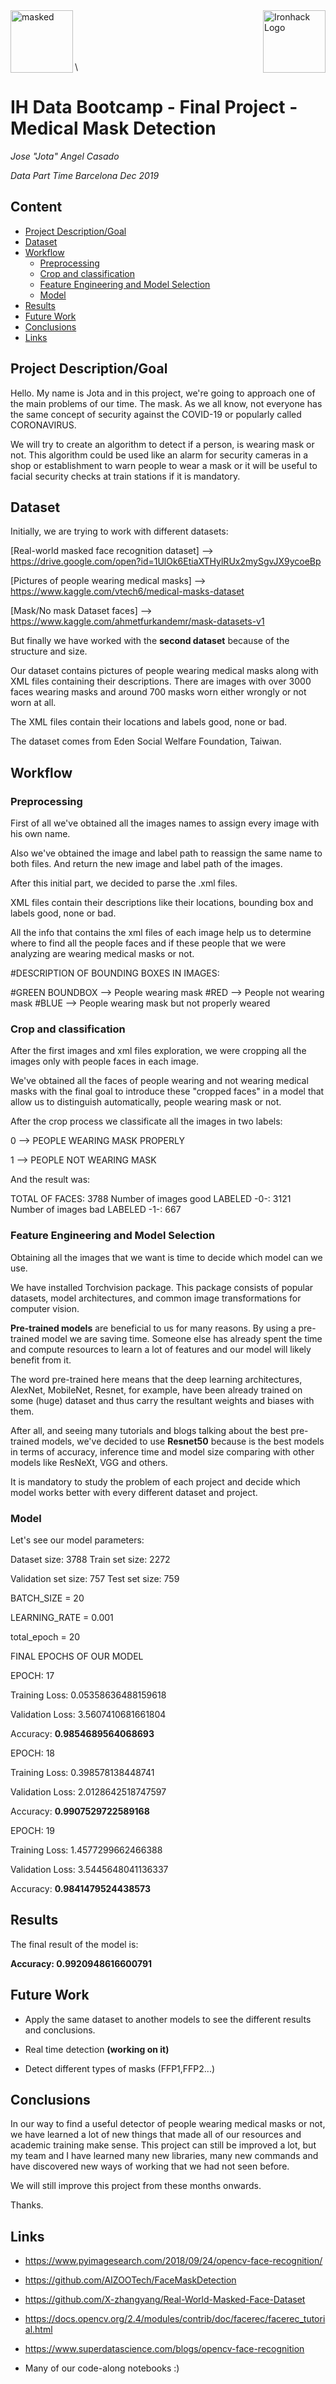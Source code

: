 <img src="https://bit.ly/2VnXWr2" alt="Ironhack Logo" width="100" align="right"/>
<img src="https://encrypted-tbn0.gstatic.com/images?q=tbn%3AANd9GcTxJeCuB5k5HcKTOqvVG_-Te5_Uf11HwQRIeZAIeJGpdN9VC3Bo&usqp=CAU" alt="masked" width="100" align="left"/>



\
\
\
\
\


# IH Data Bootcamp - Final Project - Medical Mask Detection
*Jose "Jota" Angel Casado*

*Data Part Time Barcelona Dec 2019*


## Content
- [Project Description/Goal](#project_description)
- [Dataset](#dataset)
- [Workflow](#workflow)
    * [Preprocessing](#preprocessing)
    * [Crop and classification](#crop)
    * [Feature Engineering and Model Selection](#feature)
    * [Model](#model)
- [Results](#results)
- [Future Work](#fw)
- [Conclusions](#conc)
- [Links](#links)


<a name="project_description"></a>

## Project Description/Goal

Hello. My name is Jota and in this project, we're going to approach one of the main problems of our time. The mask. As we all know, not everyone has the same concept of security against the COVID-19 or popularly called CORONAVIRUS. 


We will try to create an algorithm to detect if a person, is wearing mask or not. This algorithm could be used like an alarm for security cameras in a shop or establishment to warn people to wear a mask or it will be useful to facial security checks at train stations if it is mandatory.


<a name="dataset"></a>

## Dataset

Initially, we are trying to work with different datasets:


   [Real-world masked face recognition dataset] --> https://drive.google.com/open?id=1UlOk6EtiaXTHylRUx2mySgvJX9ycoeBp



   [Pictures of people wearing medical masks] -->  https://www.kaggle.com/vtech6/medical-masks-dataset
   
   
  
   [Mask/No mask Dataset faces] -->  https://www.kaggle.com/ahmetfurkandemr/mask-datasets-v1
   
   
But finally we have worked with the **second dataset** because of the structure and size.
   
Our dataset contains pictures of people wearing medical masks along with XML files containing their descriptions.
There are images with over 3000 faces wearing masks and around 700 masks worn either wrongly or not worn at all. 

The XML files contain their locations and labels good, none or bad.

The dataset comes from Eden Social Welfare Foundation, Taiwan.


<a name="workflow"></a>

## Workflow


<a name="preproccesing"></a>

### Preprocessing

First of all we've obtained all the images names to assign every image with his own name.

Also we've obtained the image and label path to reassign the same name to both files. And return the new image and label path of the images.

After this initial part, we decided to parse the .xml files.

XML files contain their descriptions like their locations, bounding box and labels good, none or bad.

All the info that contains the xml files of each image help us to determine where to find all the people faces and if these people that we were analyzing are wearing medical masks or not.

#DESCRIPTION OF BOUNDING BOXES IN IMAGES:

#GREEN BOUNDBOX --> People wearing mask
#RED --> People not wearing mask
#BLUE --> People wearing mask but not properly weared


<a name="crop"></a>

### Crop and classification

After the first images and xml files exploration, we were cropping all the images only with people faces in each image.

We've obtained all the faces of people wearing and not wearing medical masks with the final goal to introduce these "cropped faces" in a model that allow us to distinguish automatically, people wearing mask or not.

After the crop process we classificate all the images in two labels:

0 --> PEOPLE WEARING MASK PROPERLY

1 --> PEOPLE NOT WEARING MASK

And the result was:

TOTAL OF FACES: 3788
Number of images good LABELED -0-: 3121
Number of images bad LABELED -1-: 667


<a name="feature"></a>

### Feature Engineering and Model Selection

Obtaining all the images that we want is time to decide which model can we use.

We have installed Torchvision package. This package consists of popular datasets, model architectures, and common image transformations for computer vision.

**Pre-trained models** are beneficial to us for many reasons. By using a pre-trained model we are saving time. Someone else has already spent the time and compute resources to learn a lot of features and our model will likely benefit from it.

The word pre-trained here means that the deep learning architectures, AlexNet, MobileNet, Resnet, for example, have been already trained on some (huge) dataset and thus carry the resultant weights and biases with them.

After all, and seeing many tutorials and blogs talking about the best pre-trained models, we've decided to use **Resnet50** because is the best models in terms of accuracy, inference time and model size comparing with other models like ResNeXt, VGG and others.

It is mandatory to study the problem of each project and decide which model works better with every different dataset and project.

<a name="model"></a>

### Model

Let's see our model parameters:

Dataset size:  3788
Train set size:  2272

Validation set size:  757
Test set size:  759

BATCH_SIZE = 20

LEARNING_RATE = 0.001

total_epoch = 20


FINAL EPOCHS OF OUR MODEL


EPOCH: 17 

Training Loss: 0.05358636488159618 

Validation Loss: 3.5607410681661804

Accuracy:  **0.9854689564068693**
            


EPOCH: 18  

Training Loss: 0.398578138448741  

Validation Loss: 2.0128642518747597  
            
Accuracy:  **0.9907529722589168**
            


EPOCH: 19 

Training Loss: 1.4577299662466388  
            
Validation Loss: 3.5445648041136337  
            
Accuracy:  **0.9841479524438573**



<a name="results"></a>

## Results

The final result of the model is:

**Accuracy: 0.9920948616600791**


<a name="fw"></a>

## Future Work

- Apply the same dataset to another models to see the different results and conclusions.


- Real time detection **(working on it)**


- Detect different types of masks (FFP1,FFP2...)


<a name="conc"></a>

## Conclusions

In our way to find a useful detector of people wearing medical masks or not, we have learned a lot of new things that made all of our resources and academic training make sense. This project can still be improved a lot, but my team and I have learned many new libraries, many new commands and have discovered new ways of working that we had not seen before.


We will still improve this project from these months onwards.


Thanks.


<a name="links"></a>

## Links


- https://www.pyimagesearch.com/2018/09/24/opencv-face-recognition/


- https://github.com/AIZOOTech/FaceMaskDetection


- https://github.com/X-zhangyang/Real-World-Masked-Face-Dataset


- https://docs.opencv.org/2.4/modules/contrib/doc/facerec/facerec_tutorial.html


- https://www.superdatascience.com/blogs/opencv-face-recognition


- Many of our code-along notebooks :)

